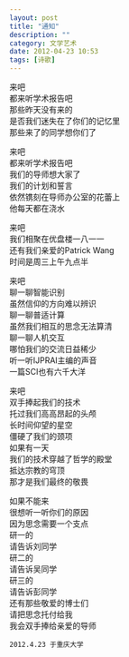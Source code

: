 ```yaml
---
layout: post
title: "通知"
description: ""
category: 文学艺术
date: 2012-04-23 10:53
tags: [诗歌]
---
```

 
来吧  
都来听学术报告吧   
那些昨天没有来的    
是否我们迷失在了你们的记忆里  
那些来了的同学想你们了
 
来吧  
都来听学术报告吧   
我们的导师想大家了    
我们的计划和誓言      
依然镌刻在导师办公室的花蕾上        
他每天都在浇水
 
来吧  
我们相聚在优盘楼一八一一  
还有我们亲爱的Patrick Wang  
时间是周三上午九点半
 
来吧   
聊一聊智能识别  
虽然信仰的方向难以辨识  
聊一聊普适计算  
虽然我们相互的思念无法算清  
聊一聊人机交互  
哪怕我们的交流日益稀少  
听一听IJPRAI主编的声音  
一篇SCI也有六千大洋  
 
来吧  
双手捧起我们的技术      
托过我们高高昂起的头颅    
长时间仰望的星空    
僵硬了我们的颈项    
如果有一天  
我们的技术穿越了哲学的殿堂        
抵达宗教的穹顶      
那才是我们最终的敬畏  
 
如果不能来    
很想听一听你们的原因  
因为思念需要一个支点  
研一的  
请告诉刘同学    
研二的  
请告诉吴同学    
研三的  
请告诉彭同学    
还有那些敬爱的博士们  
请把思念托付给我  
我会双手捧给亲爱的导师

`2012.4.23 于重庆大学`

